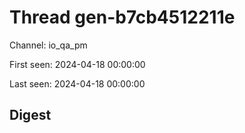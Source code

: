 # Thread gen-b7cb4512211e
Channel: io_qa_pm

First seen: 2024-04-18 00:00:00

Last seen: 2024-04-18 00:00:00

## Digest


